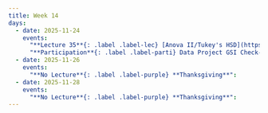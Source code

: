```yaml
---
title: Week 14
days:
  - date: 2025-11-24
    events:
      "**Lecture 35**{: .label .label-lec} [Anova II/Tukey's HSD](https://ph142-ucb.github.io/fa25/src/lec/Lec34_ANOVA.html) [(Recording)](https://berkeley.zoom.us/rec/share/-zmOXrjh4FFkZDoPrE-3MTZG5LzWR0pS7RC6Krr9ExqpPLPU8wNtQDHAUlG4rD8u.mJKGvLGXt684_gnw)":
      "**Participation**{: .label .label-parti} Data Project GSI Check-In ":
  - date: 2025-11-26
    events:
      "**No Lecture**{: .label .label-purple} **Thanksgiving**":
  - date: 2025-11-28
    events:
      "**No Lecture**{: .label .label-purple} **Thanksgiving**":
---
```

